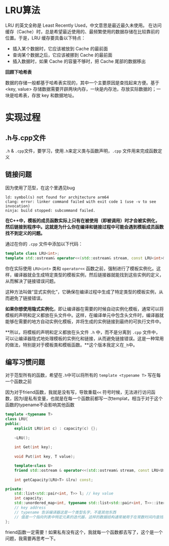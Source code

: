 # LRU算法

LRU 的英文全称是 Least Recently Used，中文意思是最近最久未使用。
在访问缓存（Cache）时，总是希望最近使用的、最频繁使用的数据存储在比较靠前的位置。于是，LRU 缓存要具备以下特点：

- 插入某个数据时，它应该被放到 Cache 的最前面
- 查询某个数据之后，它应该被挪到 Cache 的最前面
- 插入数据时，如果 Cache 的容量不够时，把 Cache 尾部的数据移出

**回顾下哈希表**

数据的存储一般都基于哈希表实现的，其中一个主要原因是查找起来方便。基于 <key, value> 存储数据需要开辟两块内存，一块是内存池，存放实际数据的；一块是哈希表，存放 key 和数据地址。

# 实现过程

## .h与.cpp文件

`.h` & `.cpp`文件，要学习，使用`.h`来定义类与函数声明，`.cpp` 文件用来完成函数定义

## 链接问题

因为使用了范型，在这个里遇见bug

```
ld: symbol(s) not found for architecture arm64
clang: error: linker command failed with exit code 1 (use -v to see invocation)
ninja: build stopped: subcommand failed.
```

**在C++中，模板的成员函数实际上只有在被使用（即被调用）时才会被实例化，然后链接到程序中。这就是为什么你在编译和链接过程中可能会遇到模板成员函数找不到定义的问题。**

通过在你的 `.cpp` 文件中添加以下代码：

```cpp
template class LRU<int>;
template std::ostream& operator<<(std::ostream& stream, const LRU<int>& lru);
```

你在实际使用 `LRU<int>` 类和 `operator<<` 函数之前，强制进行了模板实例化。这样，编译器就会生成特定类型的模板实例，然后链接器就能找到这些实例的定义，从而解决了链接错误问题。

这种方法叫做“显式实例化”，它确保在编译过程中生成了特定类型的模板实例，从而避免了链接错误。

**如果你想使用隐式实例化**，即让编译器在需要的时候自动实例化模板，通常可以将模板的声明和定义都放在头文件中。这样，在编译单元中包含头文件时，编译器就能够在需要的地方自动实例化模板，并将生成的实例链接到最终的可执行文件中。

**所以，将模板的声明和定义都放在头文件 `.h` 中，而不是分离到 `.cpp` 文件中，可以让编译器隐式地处理模板的实例化和链接，从而避免链接错误。这是一种常用的做法，特别是对于模板类和模板函数。**这个版本我定义在`_h`中。

## 编写习惯问题

对于范型所有的函数，希望在`.h`中可以将所有的 `template <typename T>` 写在每一个函数之前

因为对于friend函数，我就是没有写，导致重载`<<` 符号时候，无法进行访问函数，因为l是私有变量，也就是在每一个函数前都写一次templat，相当于对于这个函数的typename不会影响其他函数

```c++
template <typename T>
class LRU{
public:
    explicit LRU(int c) : capacity(c) {};
    
    ~LRU();
    
    int Get(int key);
    
    void Put(int key, T value);

    template<class U>
    friend std::ostream & operator<<(std::ostream& stream, const LRU<U>& lru);
    
    int getCapacity(LRU<T> &lru) const;

private:
    std::list<std::pair<int, T>> l; // key value
    int capacity;
    std::unordered_map<int, typename std::list<std::pair<int, T>>::iterator> m;
    // key address
    // typename 告诉编译器这是一个类型名字，不是其他东西
    // 值是一个指向列表中特定元素的迭代器，这样的数据结构通常被用于在常数时间内查找和更新列表中的元素，因为迭代器可以直接指向元素，而无需遍历整个列表。
};
```

friend函数一定需要！如果私有没有这个，我就每一个函数都去写了，这个是一个问题，我需要再思考一下。